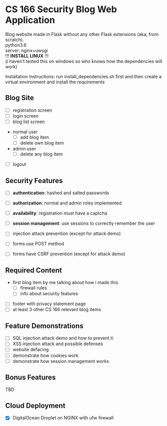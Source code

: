CS 166 Security Blog Web Application
====================================

Blog website made in Flask without any other Flask extensions (aka, from scratch).<br/>
python3.6<br/>
server: nginx+uwsgi<br/>
!!! **INSTALL LINUX** !!!<br/>
(i haven't tested this on windows so who knows how the dependencies will work)<br/>

Installation Instructions: run install_dependencies.sh first and then create a virtual environment and install the requirements<br/>

Blog Site
---------
- [ ] registration screen
- [ ] login screen
- [ ] blog list screen
- normal user
    - [ ] add blog item
    - [ ] delete own blog item
- admin user
    - [ ] delete any blog item
- [ ] logout

Security Features
-----------------
- [ ] **authentication**: hashed and salted passwords
- [ ] **authorization**: normal and admin roles implemented
- [ ] **availability**: registration must have a captcha
- [ ] **session management**: use sessions to correctly remember the user
- [ ] injection attack prevention (except for attack demo)
- [ ] forms use POST method
- [ ] forms have CSRF prevention (except for attack demo)


Required Content
----------------
- first blog item by me talking about how i made this
    - [ ] firewall rules
    - [ ] info about security features
- [ ] footer with privacy statement page
- [ ] at least 3 other CS 166 relevant blog items

Feature Demonstrations
----------------------
- [ ] SQL injection attack demo and how to prevent it
- [ ] XSS injection attack and possible defenses
- [ ] website defacing
- [ ] demonstrate how cookies work
- [ ] demonstrate how session management works
 
Bonus Features
--------------
TBD


Cloud Deployment
---------------
- [X] DigitalOcean Droplet on NGINX with ufw firewall
